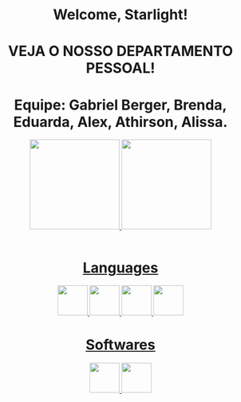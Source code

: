 <h1 align="center">Welcome, Starlight!</h1>
<h1 align="center">VEJA O NOSSO DEPARTAMENTO PESSOAL!</h1>
<h1 align="center">Equipe: Gabriel Berger, Brenda, Eduarda, Alex, Athirson, Alissa.</h1>

<div align="center">
  <a href="https://github.com/oGabrielBerger">
  <img height="180em" src="https://github-readme-stats.vercel.app/api?username=ogabrielberger&show_icons=true&theme=algolia&include_all_commits=true&count_private=true"/>
  <img height="180em" src="https://github-readme-stats.vercel.app/api/top-langs/?username=ogabrielberger&layout=compact&langs_count=7&theme=algolia"/>
</div>
<div><br>
<h1 align="center">Languages</h1>
<div align="center">
    <img height="60" width="60" src="https://cdn.jsdelivr.net/gh/devicons/devicon@latest/icons/csharp/csharp-original.svg" />
    <img height="60" width="60" src="https://cdn.jsdelivr.net/gh/devicons/devicon@latest/icons/java/java-original.svg" />
    <img height="60" width="60" src="https://cdn.jsdelivr.net/gh/devicons/devicon@latest/icons/python/python-original.svg" />
    <img height="60" width="60" src="https://cdn.jsdelivr.net/gh/devicons/devicon@latest/icons/dart/dart-original.svg" />
</div>
<h1 align="center">Softwares</h1>
<div align="center">
    <img height="60" width="60" src="https://cdn.jsdelivr.net/gh/devicons/devicon@latest/icons/visualstudio/visualstudio-original.svg" />
    <img height="60" width="60" src="https://cdn.jsdelivr.net/gh/devicons/devicon@latest/icons/vscode/vscode-original.svg" />
</div>
</div>
</div>
